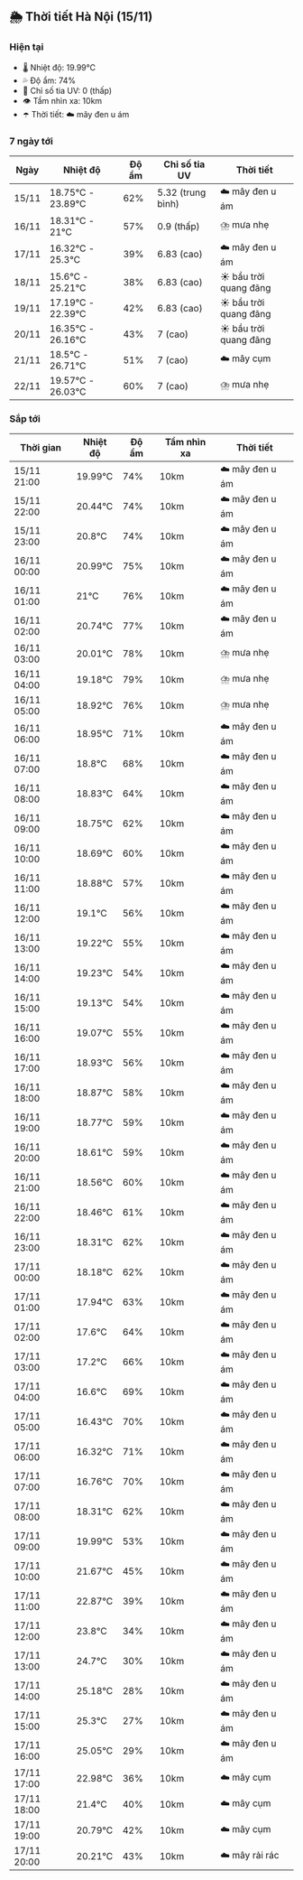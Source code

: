 ## 🌦️ Thời tiết Hà Nội (15/11)

### Hiện tại

- 🌡️ Nhiệt độ: 19.99℃
- 💦 Độ ẩm: 74%
- 🌟 Chỉ số tia UV: 0 (thấp)
- 👁️ Tầm nhìn xa: 10km
- ☂️ Thời tiết: ☁️ mây đen u ám

### 7 ngày tới

| Ngày | Nhiệt độ | Độ ẩm | Chỉ số tia UV | Thời tiết |
| --- | --- | --- | --- | --- |
| 15/11 | 18.75℃ - 23.89℃ | 62% | 5.32 (trung bình) | ☁️ mây đen u ám |
| 16/11 | 18.31℃ - 21℃ | 57% | 0.9 (thấp) | ⛈️ mưa nhẹ |
| 17/11 | 16.32℃ - 25.3℃ | 39% | 6.83 (cao) | ☁️ mây đen u ám |
| 18/11 | 15.6℃ - 25.21℃ | 38% | 6.83 (cao) | ☀️ bầu trời quang đãng |
| 19/11 | 17.19℃ - 22.39℃ | 42% | 6.83 (cao) | ☀️ bầu trời quang đãng |
| 20/11 | 16.35℃ - 26.16℃ | 43% | 7 (cao) | ☀️ bầu trời quang đãng |
| 21/11 | 18.5℃ - 26.71℃ | 51% | 7 (cao) | ☁️ mây cụm |
| 22/11 | 19.57℃ - 26.03℃ | 60% | 7 (cao) | ⛈️ mưa nhẹ |

### Sắp tới

| Thời gian | Nhiệt độ | Độ ẩm | Tầm nhìn xa | Thời tiết |
| --- | --- | --- | --- | --- |
| 15/11 21:00 | 19.99℃ | 74% | 10km | ☁️ mây đen u ám |
| 15/11 22:00 | 20.44℃ | 74% | 10km | ☁️ mây đen u ám |
| 15/11 23:00 | 20.8℃ | 74% | 10km | ☁️ mây đen u ám |
| 16/11 00:00 | 20.99℃ | 75% | 10km | ☁️ mây đen u ám |
| 16/11 01:00 | 21℃ | 76% | 10km | ☁️ mây đen u ám |
| 16/11 02:00 | 20.74℃ | 77% | 10km | ☁️ mây đen u ám |
| 16/11 03:00 | 20.01℃ | 78% | 10km | ⛈️ mưa nhẹ |
| 16/11 04:00 | 19.18℃ | 79% | 10km | ⛈️ mưa nhẹ |
| 16/11 05:00 | 18.92℃ | 76% | 10km | ⛈️ mưa nhẹ |
| 16/11 06:00 | 18.95℃ | 71% | 10km | ☁️ mây đen u ám |
| 16/11 07:00 | 18.8℃ | 68% | 10km | ☁️ mây đen u ám |
| 16/11 08:00 | 18.83℃ | 64% | 10km | ☁️ mây đen u ám |
| 16/11 09:00 | 18.75℃ | 62% | 10km | ☁️ mây đen u ám |
| 16/11 10:00 | 18.69℃ | 60% | 10km | ☁️ mây đen u ám |
| 16/11 11:00 | 18.88℃ | 57% | 10km | ☁️ mây đen u ám |
| 16/11 12:00 | 19.1℃ | 56% | 10km | ☁️ mây đen u ám |
| 16/11 13:00 | 19.22℃ | 55% | 10km | ☁️ mây đen u ám |
| 16/11 14:00 | 19.23℃ | 54% | 10km | ☁️ mây đen u ám |
| 16/11 15:00 | 19.13℃ | 54% | 10km | ☁️ mây đen u ám |
| 16/11 16:00 | 19.07℃ | 55% | 10km | ☁️ mây đen u ám |
| 16/11 17:00 | 18.93℃ | 56% | 10km | ☁️ mây đen u ám |
| 16/11 18:00 | 18.87℃ | 58% | 10km | ☁️ mây đen u ám |
| 16/11 19:00 | 18.77℃ | 59% | 10km | ☁️ mây đen u ám |
| 16/11 20:00 | 18.61℃ | 59% | 10km | ☁️ mây đen u ám |
| 16/11 21:00 | 18.56℃ | 60% | 10km | ☁️ mây đen u ám |
| 16/11 22:00 | 18.46℃ | 61% | 10km | ☁️ mây đen u ám |
| 16/11 23:00 | 18.31℃ | 62% | 10km | ☁️ mây đen u ám |
| 17/11 00:00 | 18.18℃ | 62% | 10km | ☁️ mây đen u ám |
| 17/11 01:00 | 17.94℃ | 63% | 10km | ☁️ mây đen u ám |
| 17/11 02:00 | 17.6℃ | 64% | 10km | ☁️ mây đen u ám |
| 17/11 03:00 | 17.2℃ | 66% | 10km | ☁️ mây đen u ám |
| 17/11 04:00 | 16.6℃ | 69% | 10km | ☁️ mây đen u ám |
| 17/11 05:00 | 16.43℃ | 70% | 10km | ☁️ mây đen u ám |
| 17/11 06:00 | 16.32℃ | 71% | 10km | ☁️ mây đen u ám |
| 17/11 07:00 | 16.76℃ | 70% | 10km | ☁️ mây đen u ám |
| 17/11 08:00 | 18.31℃ | 62% | 10km | ☁️ mây đen u ám |
| 17/11 09:00 | 19.99℃ | 53% | 10km | ☁️ mây đen u ám |
| 17/11 10:00 | 21.67℃ | 45% | 10km | ☁️ mây đen u ám |
| 17/11 11:00 | 22.87℃ | 39% | 10km | ☁️ mây đen u ám |
| 17/11 12:00 | 23.8℃ | 34% | 10km | ☁️ mây đen u ám |
| 17/11 13:00 | 24.7℃ | 30% | 10km | ☁️ mây đen u ám |
| 17/11 14:00 | 25.18℃ | 28% | 10km | ☁️ mây đen u ám |
| 17/11 15:00 | 25.3℃ | 27% | 10km | ☁️ mây đen u ám |
| 17/11 16:00 | 25.05℃ | 29% | 10km | ☁️ mây đen u ám |
| 17/11 17:00 | 22.98℃ | 36% | 10km | ☁️ mây cụm |
| 17/11 18:00 | 21.4℃ | 40% | 10km | ☁️ mây cụm |
| 17/11 19:00 | 20.79℃ | 42% | 10km | ☁️ mây cụm |
| 17/11 20:00 | 20.21℃ | 43% | 10km | ☁️ mây rải rác |
